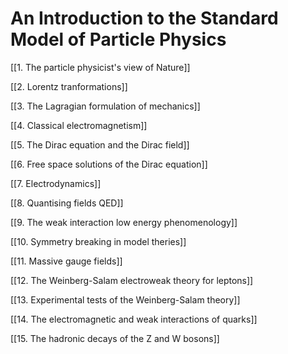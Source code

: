 # An Introduction to the Standard Model of Particle Physics

[[1. The particle physicist's view of Nature]]

[[2. Lorentz tranformations]]

[[3. The Lagragian formulation of mechanics]]

[[4. Classical electromagnetism]]

[[5. The Dirac equation and the Dirac field]]

[[6. Free space solutions of the Dirac equation]] 

[[7. Electrodynamics]]

[[8. Quantising fields QED]]

[[9. The weak interaction low energy phenomenology]]

[[10. Symmetry breaking in model theries]]

[[11. Massive gauge fields]]

[[12. The Weinberg-Salam electroweak theory for leptons]]

[[13. Experimental tests of the Weinberg-Salam theory]]

[[14. The electromagnetic and weak interactions of quarks]]

[[15. The hadronic decays of the Z and W bosons]]